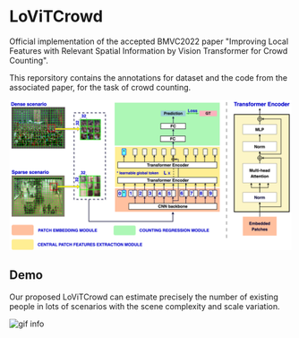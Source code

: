 # LoViTCrowd
Official implementation of the accepted BMVC2022 paper "Improving Local Features with Relevant Spatial Information by Vision Transformer for Crowd Counting". 

This reporsitory contains the annotations for dataset and the code from the associated paper, for the task of crowd counting.

![image info](images/LoViTCrowd.png)

## Demo
Our proposed LoViTCrowd can estimate precisely the number of existing people in lots of scenarios with the scene complexity and scale variation.

![gif info](images/Toy_video.gif)
